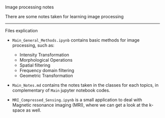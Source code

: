 Image processing notes

There are some notes taken for learning image processing

-------

Files explication

- `Main_General_Methods.ipynb` contains basic methods for image processing, such as:
  - Intensity Transformation
  - Morphological Operations
  - Spatial filtering
  - Frequency domain filtering
  - Geometric Transformation

- `Main_Notes.md` contains the notes taken in the classes for each topics, in complementary of `Main` jupyter notebook codes.

- `MRI_Compressed_Sensing.ipynb` is a small application to deal with Magnetic resonance imaging (MRI), where we can get a look at the k-space as well.
